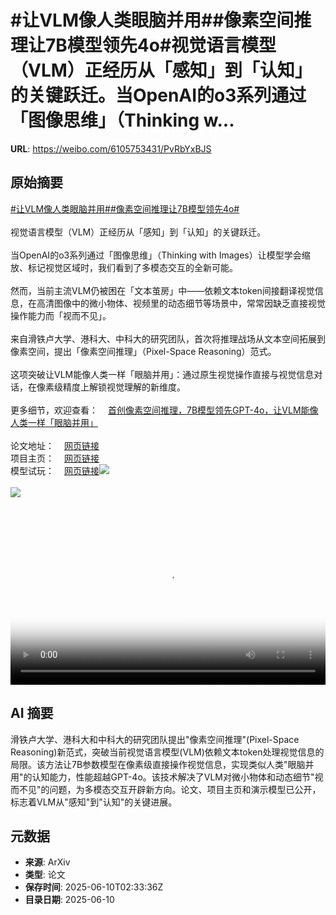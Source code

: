 # #让VLM像人类眼脑并用##像素空间推理让7B模型领先4o#视觉语言模型（VLM）正经历从「感知」到「认知」的关键跃迁。当OpenAI的o3系列通过「图像思维」（Thinking w...

**URL**: https://weibo.com/6105753431/PvRbYxBJS

## 原始摘要

<a href="https://m.weibo.cn/search?containerid=231522type%3D1%26t%3D10%26q%3D%23%E8%AE%A9VLM%E5%83%8F%E4%BA%BA%E7%B1%BB%E7%9C%BC%E8%84%91%E5%B9%B6%E7%94%A8%23&amp;extparam=%23%E8%AE%A9VLM%E5%83%8F%E4%BA%BA%E7%B1%BB%E7%9C%BC%E8%84%91%E5%B9%B6%E7%94%A8%23" data-hide=""><span class="surl-text">#让VLM像人类眼脑并用#</span></a><a href="https://m.weibo.cn/search?containerid=231522type%3D1%26t%3D10%26q%3D%23%E5%83%8F%E7%B4%A0%E7%A9%BA%E9%97%B4%E6%8E%A8%E7%90%86%E8%AE%A97B%E6%A8%A1%E5%9E%8B%E9%A2%86%E5%85%884o%23&amp;extparam=%23%E5%83%8F%E7%B4%A0%E7%A9%BA%E9%97%B4%E6%8E%A8%E7%90%86%E8%AE%A97B%E6%A8%A1%E5%9E%8B%E9%A2%86%E5%85%884o%23" data-hide=""><span class="surl-text">#像素空间推理让7B模型领先4o#</span></a><br><br>视觉语言模型（VLM）正经历从「感知」到「认知」的关键跃迁。<br><br>当OpenAI的o3系列通过「图像思维」（Thinking with Images）让模型学会缩放、标记视觉区域时，我们看到了多模态交互的全新可能。<br><br>然而，当前主流VLM仍被困在「文本茧房」中——依赖文本token间接翻译视觉信息，在高清图像中的微小物体、视频里的动态细节等场景中，常常因缺乏直接视觉操作能力而「视而不见」。<br><br>来自滑铁卢大学、港科大、中科大的研究团队，首次将推理战场从文本空间拓展到像素空间，提出「像素空间推理」（Pixel-Space Reasoning）范式。<br><br>这项突破让VLM能像人类一样「眼脑并用」：通过原生视觉操作直接与视觉信息对话，在像素级精度上解锁视觉理解的新维度。<br><br>更多细节，欢迎查看：<a href="https://weibo.cn/sinaurl?u=https%3A%2F%2Fmp.weixin.qq.com%2Fs%2FwjW2UIi6x4fNU0sqSRzxzQ" data-hide=""><span class="url-icon"><img style="width: 1rem;height: 1rem" src="https://h5.sinaimg.cn/upload/2015/09/25/3/timeline_card_small_web_default.png" referrerpolicy="no-referrer"></span><span class="surl-text">首创像素空间推理，7B模型领先GPT-4o，让VLM能像人类一样「眼脑并用」</span></a><br><br>论文地址：<a href="https://weibo.cn/sinaurl?u=https%3A%2F%2Farxiv.org%2Fpdf%2F2505.15966" data-hide=""><span class="url-icon"><img style="width: 1rem;height: 1rem" src="https://h5.sinaimg.cn/upload/2015/09/25/3/timeline_card_small_web_default.png" referrerpolicy="no-referrer"></span><span class="surl-text">网页链接</span></a><br>项目主页：<a href="https://weibo.cn/sinaurl?u=https%3A%2F%2Ftiger-ai-lab.github.io%2FPixel-Reasoner%2F" data-hide=""><span class="url-icon"><img style="width: 1rem;height: 1rem" src="https://h5.sinaimg.cn/upload/2015/09/25/3/timeline_card_small_web_default.png" referrerpolicy="no-referrer"></span><span class="surl-text">网页链接</span></a><br>模型试玩：<a href="https://weibo.cn/sinaurl?u=https%3A%2F%2Fhuggingface.co%2Fspaces%2FTIGER-Lab%2FPixel-Reasoner" data-hide=""><span class="url-icon"><img style="width: 1rem;height: 1rem" src="https://h5.sinaimg.cn/upload/2015/09/25/3/timeline_card_small_web_default.png" referrerpolicy="no-referrer"></span><span class="surl-text">网页链接</span></a><img style="" src="https://tvax3.sinaimg.cn/large/006Fd7o3ly1i2a01k91f7j314u0k0wer.jpg" referrerpolicy="no-referrer"><br><br><img style="" src="https://tvax3.sinaimg.cn/large/006Fd7o3gy1i2a017jmusj30zk0cl787.jpg" referrerpolicy="no-referrer"><br><br><br clear="both"><div style="clear: both"></div><video controls="controls" poster="https://tvax3.sinaimg.cn/orj480/006Fd7o3ly1i2a01jvs6rj314u0k0wer.jpg" style="width: 100%"><source src="https://f.video.weibocdn.com/o0/0PMOySRglx08oVuxPHdC010412007nab0E010.mp4?label=mp4_720p&amp;template=1470x720.25.0&amp;ori=0&amp;ps=1CwnkDw1GXwCQx&amp;Expires=1749526223&amp;ssig=waRqMC9idN&amp;KID=unistore,video"><source src="https://f.video.weibocdn.com/o0/yp7MFihclx08oVuxzJO0010412003kCT0E010.mp4?label=mp4_hd&amp;template=980x480.25.0&amp;ori=0&amp;ps=1CwnkDw1GXwCQx&amp;Expires=1749526223&amp;ssig=G%2FpggTjPXp&amp;KID=unistore,video"><source src="https://f.video.weibocdn.com/o0/KkgH4MN2lx08oVuxvia4010412001QCW0E010.mp4?label=mp4_ld&amp;template=732x360.25.0&amp;ori=0&amp;ps=1CwnkDw1GXwCQx&amp;Expires=1749526223&amp;ssig=iScQ4GWwiu&amp;KID=unistore,video"><p>视频无法显示，请前往<a href="https://video.weibo.com/show?fid=1034%3A5175926229762066" target="_blank" rel="noopener noreferrer">微博视频</a>观看。</p></video>

## AI 摘要

滑铁卢大学、港科大和中科大的研究团队提出"像素空间推理"(Pixel-Space Reasoning)新范式，突破当前视觉语言模型(VLM)依赖文本token处理视觉信息的局限。该方法让7B参数模型在像素级直接操作视觉信息，实现类似人类"眼脑并用"的认知能力，性能超越GPT-4o。该技术解决了VLM对微小物体和动态细节"视而不见"的问题，为多模态交互开辟新方向。论文、项目主页和演示模型已公开，标志着VLM从"感知"到"认知"的关键进展。

## 元数据

- **来源**: ArXiv
- **类型**: 论文
- **保存时间**: 2025-06-10T02:33:36Z
- **目录日期**: 2025-06-10
